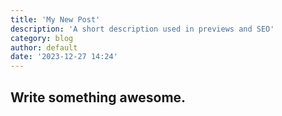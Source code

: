 ```yaml
---
title: 'My New Post'
description: 'A short description used in previews and SEO'
category: blog
author: default
date: '2023-12-27 14:24'
---
```


## Write something awesome.
